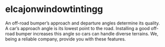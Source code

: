 # elcajonwindowtintingg
An off-road bumper’s approach and departure angles determine its quality. A car’s approach angle is its lowest point to the road. Installing a good off-road bumper increases this angle so cars can handle diverse terrains. We, being a reliable company, provide you with these features.
